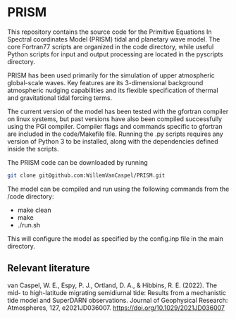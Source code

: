 # PRISM

This repository contains the source code for the Primitive Equations In Spectral coordinates Model (PRISM) tidal and planetary wave model. The core Fortran77 scripts are organized in the code directory, while useful Python scripts for input and output processing are located in the pyscripts directory. 

PRISM has been used primarily for the simulation of upper atmospheric global-scale waves. Key features are its 3-dimensional background atmospheric nudging capabilities and its flexible specification of thermal and gravitational tidal forcing terms. 

The current version of the model has been tested with the gfortran compiler on linux systems, but past versions have also been compiled successfully using the PGI compiler. Compiler flags and commands specific to gfortran are included in the code/Makefile file. Running the .py scripts requires any version of Python 3 to be installed, along with the dependencies defined inside the scripts.

The PRISM code can be downloaded by running

```bash
git clone git@github.com:WillemVanCaspel/PRISM.git
```

The model can be compiled and run using the following commands from the /code directory:

- make clean
- make
- ./run.sh

This will configure the model as specified by the config.inp file in the main directory.

Relevant literature
-----------------------------------

 van Caspel, W. E., Espy, P. J., Ortland, D. A., & Hibbins, R. E. (2022). The mid- to high-latitude migrating semidiurnal tide: Results from a mechanistic tide model and SuperDARN observations. Journal of Geophysical Research: Atmospheres, 127, e2021JD036007. https://doi.org/10.1029/2021JD036007 
